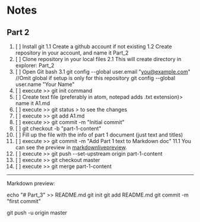 # Notes
## Part 2

1. [ ] Install git
	1.1 Create a github account if not existing
	1.2 Create repository in your account, and name it Part_2
2. [ ] Clone repository in your local files
	2.1 This will create directory in explorer: Part_2
3. [ ] Open Git bash
	3.1 git config --global user.email "you@example.com"  //Omit global if setup is only for this repository
  		git config --global user.name "Your Name"
4. [ ] execute >> git init command
5. [ ] Create text file (preferably in atom, notepad adds .txt extension)> name it A1.md
6. [ ] execute >> git status > to see the changes
7. [ ] execute >> git add A1.md
8. [ ] execute >> git commit -m "Initial commit"
9. [ ] git checkout -b "part-1-content"
10. [ ] Fill up the file with the info of part 1 document (just text and titles)
11. [ ] execute >> git commit -m "Add Part 1 text to Markdown doc"
	11.1 You can see the preview in [markdownlivepreview](http://markdownlivepreview.com/).
12. [ ] execute >> git push --set-upstream origin part-1-content
13. [ ] execute >> git checkout master
14. [ ] execute >> git merge part-1-content


-------------------------
Markdown preview:


echo "# Part_3" >> README.md
git init
git add README.md
git commit -m "first commit"

git push -u origin master

